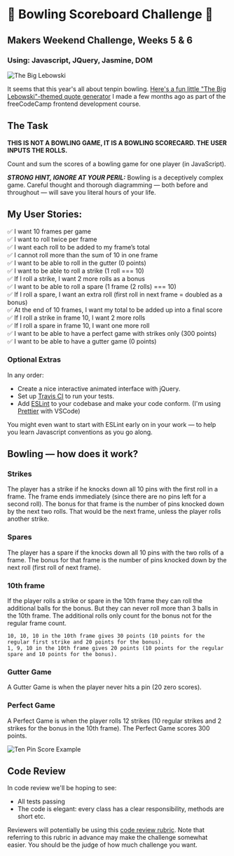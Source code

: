 
:bowling: Bowling Scoreboard Challenge :bowling:
=================

## Makers Weekend Challenge, Weeks 5 & 6

### Using: Javascript, JQuery, Jasmine, DOM

![The Big Lebowski](http://res.cloudinary.com/dani-devs-and-designs/image/upload/v1526749202/theDude4_orkwwr.png)

 It seems that this year's all about tenpin bowling. [Here's a fun little "The Big Lebowski"-themed quote generator](https://daniellebooysen.com/random-quote-machine) I made a few months ago as part of the freeCodeCamp frontend development course.

## The Task

**THIS IS NOT A BOWLING GAME, IT IS A BOWLING SCORECARD. THE USER INPUTS THE ROLLS.**

Count and sum the scores of a bowling game for one player (in JavaScript).

___STRONG HINT, IGNORE AT YOUR PERIL:___ Bowling is a deceptively complex game. Careful thought and thorough diagramming — both before and throughout — will save you literal hours of your life.

## My User Stories:

:white_check_mark: I want 10 frames per game   
:white_check_mark: I want to roll twice per frame   
:white_check_mark: I want each roll to be added to my frame’s total   
:white_check_mark: I cannot roll more than the sum of 10 in one frame     
:white_check_mark: I want to be able to roll in the gutter (0 points)    
:white_check_mark: I want to be able to roll a strike (1 roll === 10)   
:white_check_mark: If I roll a strike, I want 2 more rolls as a bonus    
:white_check_mark: I want to be able to roll a spare (1 frame (2 rolls) === 10)   
:white_check_mark: If I roll a spare, I want an extra roll (first roll in next frame = doubled as a bonus)  
:white_check_mark: At the end of 10 frames, I want my total to be added up into a final score   
:white_check_mark: If I roll a strike in frame 10, I want 2 more rolls   
:white_check_mark: If I roll a spare in frame 10, I want one more roll   
:white_check_mark: I want to be able to have a perfect game with strikes only (300 points)     
:white_check_mark: I want to be able to have a gutter game (0 points)   

### Optional Extras

In any order:

* Create a nice interactive animated interface with jQuery.
* Set up [Travis CI](https://travis-ci.org) to run your tests.
* Add [ESLint](http://eslint.org/) to your codebase and make your code conform. (I'm using [Prettier](https://prettier.io/) with VSCode)

You might even want to start with ESLint early on in your work — to help you
learn Javascript conventions as you go along.

## Bowling — how does it work?

### Strikes

The player has a strike if he knocks down all 10 pins with the first roll in a frame. The frame ends immediately (since there are no pins left for a second roll). The bonus for that frame is the number of pins knocked down by the next two rolls. That would be the next frame, unless the player rolls another strike.

### Spares

The player has a spare if the knocks down all 10 pins with the two rolls of a frame. The bonus for that frame is the number of pins knocked down by the next roll (first roll of next frame).

### 10th frame

If the player rolls a strike or spare in the 10th frame they can roll the additional balls for the bonus. But they can never roll more than 3 balls in the 10th frame. The additional rolls only count for the bonus not for the regular frame count.

    10, 10, 10 in the 10th frame gives 30 points (10 points for the regular first strike and 20 points for the bonus).
    1, 9, 10 in the 10th frame gives 20 points (10 points for the regular spare and 10 points for the bonus).

### Gutter Game

A Gutter Game is when the player never hits a pin (20 zero scores).

### Perfect Game

A Perfect Game is when the player rolls 12 strikes (10 regular strikes and 2 strikes for the bonus in the 10th frame). The Perfect Game scores 300 points.

![Ten Pin Score Example](images/example_ten_pin_scoring.png)

## Code Review

In code review we'll be hoping to see:

* All tests passing
* The code is elegant: every class has a clear responsibility, methods are short etc.

Reviewers will potentially be using this [code review rubric](docs/review.md).  Note that referring to this rubric in advance may make the challenge somewhat easier.  You should be the judge of how much challenge you want.
